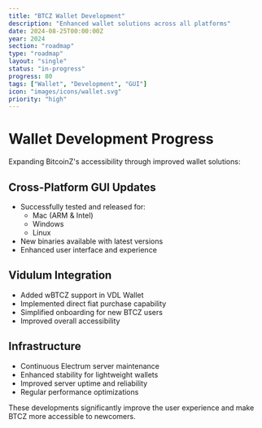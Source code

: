 ```yaml
---
title: "BTCZ Wallet Development"
description: "Enhanced wallet solutions across all platforms"
date: 2024-08-25T00:00:00Z
year: 2024
section: "roadmap"
type: "roadmap"
layout: "single"
status: "in-progress"
progress: 80
tags: ["Wallet", "Development", "GUI"]
icon: "images/icons/wallet.svg"
priority: "high"
---
```


# Wallet Development Progress

Expanding BitcoinZ's accessibility through improved wallet solutions:

## Cross-Platform GUI Updates
- Successfully tested and released for:
  - Mac (ARM & Intel)
  - Windows
  - Linux
- New binaries available with latest versions
- Enhanced user interface and experience

## Vidulum Integration
- Added wBTCZ support in VDL Wallet
- Implemented direct fiat purchase capability
- Simplified onboarding for new BTCZ users
- Improved overall accessibility

## Infrastructure
- Continuous Electrum server maintenance
- Enhanced stability for lightweight wallets
- Improved server uptime and reliability
- Regular performance optimizations

These developments significantly improve the user experience and make BTCZ more accessible to newcomers.
